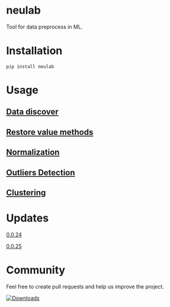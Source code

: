# neulab
Tool for data preprocess in ML.

# Installation
```
pip install neulab
```
# Usage

## [Data discover](docs/README_discover.md)

## [Restore value methods](docs/README_restore.md)

## [Normalization](docs/README_normalization.md)

## [Outliers Detection](docs/README_out.md)

## [Clustering](docs/README_cluster.md)

# Updates
[0.0.24](docs/vers_hist/0.0.24.md)

[0.0.25](docs/vers_hist/0.0.25.md)

# Community
Feel free to create pull requests and help us improve the project.

[![Downloads](https://pepy.tech/badge/neulab)](https://pepy.tech/project/neulab)